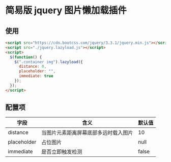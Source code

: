 # 简易版 jquery 图片懒加载插件

## 使用

```html
<script src="https://cdn.bootcss.com/jquery/3.3.1/jquery.min.js"></script>
<script src="./jquery.lazyload.js"></script>
<script>
  $(function() {
    $(".container img").lazyload({
      distance: 0,
      placeholder: "",
      immediate: true
    });
  });
</script>
```

## 配置项

| 字段        | 含义                                 | 默认值 |
| ----------- | ------------------------------------ | ------ |
| distance    | 当图片元素距离屏幕底部多远时载入图片 | 10     |
| placeholder | 占位图片                             | null   |
| immediate   | 是否立即触发检测                     | false  |
